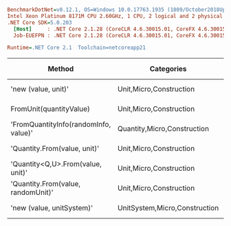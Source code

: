 ``` ini

BenchmarkDotNet=v0.12.1, OS=Windows 10.0.17763.1935 (1809/October2018Update/Redstone5), VM=Hyper-V
Intel Xeon Platinum 8171M CPU 2.60GHz, 1 CPU, 2 logical and 2 physical cores
.NET Core SDK=5.0.203
  [Host]     : .NET Core 2.1.28 (CoreCLR 4.6.30015.01, CoreFX 4.6.30015.01), X64 RyuJIT
  Job-EUEFPN : .NET Core 2.1.28 (CoreCLR 4.6.30015.01, CoreFX 4.6.30015.01), X64 RyuJIT

Runtime=.NET Core 2.1  Toolchain=netcoreapp21  

```
|                                Method |                    Categories |      Mean |     Error |   StdDev |   StdErr |       Min |       Max |    Median | Ratio | MannWhitney(5%) | RatioSD |  Gen 0 | Gen 1 | Gen 2 | Allocated |
|-------------------------------------- |------------------------------ |----------:|----------:|---------:|---------:|----------:|----------:|----------:|------:|---------------- |--------:|-------:|------:|------:|----------:|
|                   &#39;new (value, unit)&#39; |       Unit,Micro,Construction |  13.99 ns |  0.279 ns | 0.373 ns | 0.075 ns |  13.32 ns |  14.85 ns |  13.97 ns |  1.00 |            Base |    0.00 |      - |     - |     - |         - |
|               FromUnit(quantityValue) |       Unit,Micro,Construction |  31.66 ns |  0.632 ns | 0.966 ns | 0.173 ns |  30.43 ns |  34.18 ns |  31.45 ns |  2.27 |          Slower |    0.06 |      - |     - |     - |         - |
| &#39;FromQuantityInfo(randomInfo, value)&#39; |   Quantity,Micro,Construction |  53.76 ns |  1.066 ns | 1.185 ns | 0.272 ns |  51.39 ns |  55.96 ns |  53.59 ns |  3.85 |          Slower |    0.14 | 0.0050 |     - |     - |      32 B |
|          &#39;Quantity.From(value, unit)&#39; |       Unit,Micro,Construction |  88.58 ns |  1.400 ns | 1.241 ns | 0.332 ns |  85.98 ns |  89.99 ns |  88.99 ns |  6.37 |          Slower |    0.25 | 0.0049 |     - |     - |      32 B |
|     &#39;Quantity&lt;Q,U&gt;.From(value, unit)&#39; |       Unit,Micro,Construction |  93.12 ns |  1.670 ns | 1.562 ns | 0.403 ns |  90.89 ns |  96.63 ns |  93.20 ns |  6.68 |          Slower |    0.23 | 0.0087 |     - |     - |      56 B |
|    &#39;Quantity.From(value, randomUnit)&#39; |       Unit,Micro,Construction | 113.69 ns |  1.626 ns | 1.521 ns | 0.393 ns | 111.52 ns | 116.12 ns | 113.40 ns |  8.15 |          Slower |    0.30 | 0.0047 |     - |     - |      32 B |
|             &#39;new (value, unitSystem)&#39; | UnitSystem,Micro,Construction | 520.77 ns | 10.345 ns | 9.677 ns | 2.499 ns | 505.32 ns | 540.45 ns | 520.60 ns | 37.33 |          Slower |    1.21 | 0.0288 |     - |     - |     192 B |
